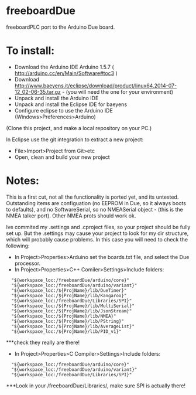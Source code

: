 freeboardDue
============

freeboardPLC port to the Arduino Due board.

To install:
===========

* Download the Arduino IDE Arduino 1.5.7 ( http://arduino.cc/en/Main/Software#toc3 )
* Download http://www.baeyens.it/eclipse/download/product/linux64.2014-07-12_02-06-35.tar.gz - (you will need the one for your environment)
* Unpack and install the Arduino IDE
* Unpack and install the Eclipse IDE for baeyens
* Configure eclipse to use the Arduino IDE (Windows>Preferences>Arduino)

(Clone this project, and make a local repository on your PC.)

In Eclipse use the git integration to extract a new project:
* File>Import>Project from Git>etc
* Open, clean and build your new project

Notes:
======

This is a first cut, not all the functionality is ported yet, and its untested. Outstanding items are configuation (no EEPROM in Due, so it always boots to defaults), and no SoftwareSerial, so no NMEASerial object - (this is the NMEA talker port). Other NMEA prots should work ok.

Ive commited my .settings and .cproject files, so your project should be fully set up. But the .settings may cause your project to look for my dir structure, which will probably cause problems. In this case you will need to check the following:

* In Project>Properties>Arduino set the boards.txt file, and select the Due processor.
* In Project>Properties>C++ Comiler>Settings>Include folders:
```
  "${workspace_loc:/freeboardDue/arduino/core}"
  "${workspace_loc:/freeboardDue/arduino/variant}"
  "${workspace_loc:/${ProjName}/lib/DueTimer}"
  "${workspace_loc:/${ProjName}/lib/Kangaroo}"
  "${workspace_loc:/freeboardDue/Libraries/SPI}"
  "${workspace_loc:/${ProjName}/lib/MultiSerial}"
  "${workspace_loc:/${ProjName}/lib/JsonStream}"
  "${workspace_loc:/${ProjName}/lib/NMEA}"
  "${workspace_loc:/${ProjName}/lib/PString}"
  "${workspace_loc:/${ProjName}/lib/AverageList}"
  "${workspace_loc:/${ProjName}/lib/PID_v1}"
```

***check they really are there!

* In Project>Properties>C Compiler>Settings>Include folders:
```
  "${workspace_loc:/freeboardDue/arduino/core}"
  "${workspace_loc:/freeboardDue/arduino/variant}"
  "${workspace_loc:/freeboardDue/Libraries/SPI}"
```

***Look in your /freeboardDue/Libraries/, make sure SPI is actually there!